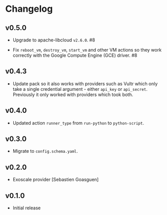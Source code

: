 # Changelog

## v0.5.0

- Upgrade to apache-libcloud ``v2.6.0``. #8

- Fix ``reboot_vm``, ``destroy_vm``, ``start_vm`` and other VM actions so they work correctly with
  the Google Compute Engine (GCE) driver. #8

## v0.4.3

- Update pack so it also works with providers such as Vultr which only take a single credential
  argument - either ``api_key`` or ``api_secret``. Previously it only worked with providers which
  took both.

## v0.4.0

- Updated action `runner_type` from `run-python` to `python-script`.

## v0.3.0

* Migrate to `config.schema.yaml`.

## v0.2.0

* Exoscale provider
  [Sebastien Goasguen]

## v0.1.0

* Initial release
